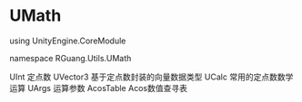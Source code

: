 # UMath

using UnityEngine.CoreModule

namespace RGuang.Utils.UMath

UInt 定点数
UVector3 基于定点数封装的向量数据类型
UCalc 常用的定点数数学运算
UArgs 运算参数
AcosTable Acos数值查寻表

